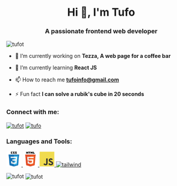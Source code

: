 <h1 align="center">Hi 👋, I'm Tufo</h1>
<h3 align="center">A passionate frontend web developer</h3>

<p align="left"> <img src="https://komarev.com/ghpvc/?username=tufot&label=Profile%20views&color=0e75b6&style=flat" alt="tufot" /> </p>

- 🔭 I’m currently working on **Tezza, A web page for a coffee bar**

- 🌱 I’m currently learning **React JS**

- 📫 How to reach me **tufoinfo@gmail.com**

- ⚡ Fun fact **I can solve a rubik's cube in 20 seconds**

<h3 align="left">Connect with me:</h3>
<p align="left">
<a href="https://stackoverflow.com/users/tufot" target="blank"><img align="center" src="https://raw.githubusercontent.com/rahuldkjain/github-profile-readme-generator/master/src/images/icons/Social/stack-overflow.svg" alt="tufot" height="30" width="40" /></a>
<a href="https://www.youtube.com/c/tufo" target="blank"><img align="center" src="https://raw.githubusercontent.com/rahuldkjain/github-profile-readme-generator/master/src/images/icons/Social/youtube.svg" alt="tufo" height="30" width="40" /></a>
</p>

<h3 align="left">Languages and Tools:</h3>
<p align="left"> <a href="https://www.w3schools.com/css/" target="_blank" rel="noreferrer"> <img src="https://raw.githubusercontent.com/devicons/devicon/master/icons/css3/css3-original-wordmark.svg" alt="css3" width="40" height="40"/> </a> <a href="https://www.w3.org/html/" target="_blank" rel="noreferrer"> <img src="https://raw.githubusercontent.com/devicons/devicon/master/icons/html5/html5-original-wordmark.svg" alt="html5" width="40" height="40"/> </a> <a href="https://developer.mozilla.org/en-US/docs/Web/JavaScript" target="_blank" rel="noreferrer"> <img src="https://raw.githubusercontent.com/devicons/devicon/master/icons/javascript/javascript-original.svg" alt="javascript" width="40" height="40"/> </a> <a href="https://tailwindcss.com/" target="_blank" rel="noreferrer"> <img src="https://www.vectorlogo.zone/logos/tailwindcss/tailwindcss-icon.svg" alt="tailwind" width="40" height="40"/> </a> </p>

<p><img align="left" src="https://github-readme-stats.vercel.app/api/top-langs?username=tufot&show_icons=true&locale=en&layout=compact" alt="tufot" /></p>

<p>&nbsp;<img align="center" src="https://github-readme-stats.vercel.app/api?username=tufot&show_icons=true&locale=en" alt="tufot" /></p>
